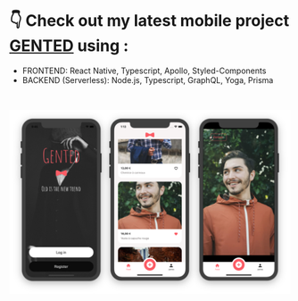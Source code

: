 ### 
<h1>👇 Check out my latest mobile project <a href="https://github.com/vihong/gented">GENTED<a> using :</h1>
<ul>
  <li>FRONTEND: React Native, Typescript, Apollo, Styled-Components</li>
  <li>BACKEND (Serverless): Node.js, Typescript, GraphQL, Yoga, Prisma</li>
</ul>

<br/>

<a href="https://github.com/vihong/gented">![alt text](https://raw.githubusercontent.com/vihong/vihong/main/previewGentedMobilesOnly.png)<a>



<!--
**vihong/vihong** is a ✨ _special_ ✨ repository because its `README.md` (this file) appears on your GitHub profile.

Here are some ideas to get you started:

- 🔭 I’m currently working on ...
- 🌱 I’m currently learning ...
- 👯 I’m looking to collaborate on ...
- 🤔 I’m looking for help with ...
- 💬 Ask me about ...
- 📫 How to reach me: ...
- 😄 Pronouns: ...
- ⚡ Fun fact: ...
-->
